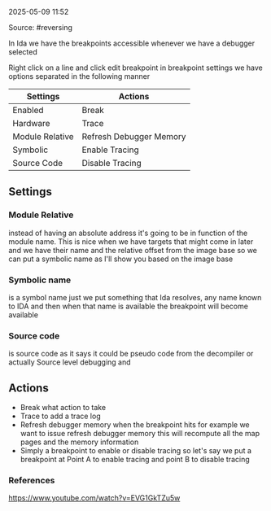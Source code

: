 
2025-05-09 11:52

Source: #reversing 

In Ida we have the breakpoints accessible whenever we have a debugger selected

Right click on a line and click edit breakpoint 
in breakpoint settings we have options separated in the following manner

| Settings        | Actions                 |
| --------------- | ----------------------- |
| Enabled         | Break                   |
| Hardware        | Trace                   |
| Module Relative | Refresh Debugger Memory |
| Symbolic        | Enable Tracing          |
| Source Code     | Disable Tracing         |
## Settings
### Module Relative 

instead of having an absolute address it's going to be in function of the module name. This is nice when we have targets that might come in later and we have their name and the relative offset from the image base so we can put a symbolic name as I'll show you based on the image base
### Symbolic name 

is a symbol name just we put something that Ida resolves, any name known to IDA and then when that name is available the breakpoint will become available 
### Source code

is source code as it says it could be pseudo code from the decompiler or actually Source level debugging and 

## Actions 

- Break what action to take 
- Trace to add a trace log 
- Refresh debugger memory when the breakpoint hits for example we want to issue refresh debugger memory this will recompute all the map pages and the memory information 
- Simply a breakpoint to enable or disable tracing so let's say we put a breakpoint at Point A to enable tracing and point B to disable tracing

### References
https://www.youtube.com/watch?v=EVG1GkTZu5w